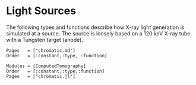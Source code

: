 # Light Sources

The following types and functions describe how X-ray light generation is 
simulated at a source. The source is loosely based on a 120 keV X-ray tube with 
a Tungsten target (anode).

```@index
Pages   = ["chromatic.md"]
Order   = [:constant,:type, :function]
```

```@autodocs
Modules = [ComputedTomography]
Order   = [:constant,:type,:function]
Pages   = ["chromatic.jl"]
```